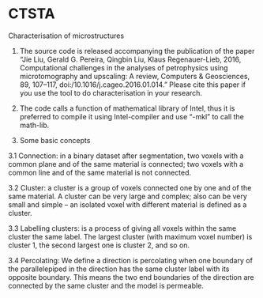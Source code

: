 # CTSTA
Characterisation of microstructures


1. The source code is released accompanying the publication of the paper “Jie Liu, Gerald G. Pereira, Qingbin Liu, Klaus Regenauer-Lieb, 2016, Computational challenges in the analyses of petrophysics using microtomography and upscaling: A review, Computers & Geosciences, 89, 107–117, doi:/10.1016/j.cageo.2016.01.014.”
Please cite this paper if you use the tool to do characterisation in your research.


2. The code calls a function of mathematical library of Intel, thus it is preferred to compile it using Intel-compiler and use “-mkl” to call the math-lib.


3. Some basic concepts

3.1 Connection: in a binary dataset after segmentation, two voxels with a common plane and of the same material is connected; two voxels with a common line and of the same material is not connected.

3.2 Cluster: a cluster is a group of voxels connected one by one and of the same material. A cluster can be very large and complex; also can be very small and simple – an isolated voxel with different material is defined as a cluster.

3.3 Labelling clusters: is a process of giving all voxels within the same cluster the same label. The largest cluster (with maximum voxel number) is cluster 1, the second largest one is cluster 2, and so on.

3.4 Percolating: We define a direction is percolating when one boundary of the parallelepiped in the direction has the same cluster label with its opposite boundary. This means the two end boundaries of the direction are connected by the same cluster and the model is permeable.

